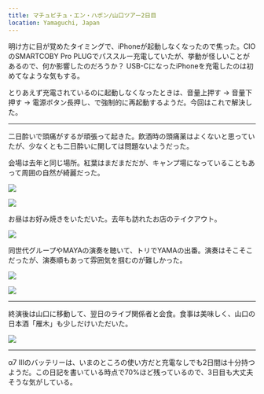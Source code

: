 ```yaml
---
title: マチュピチュ・エン・ハポン/山口ツアー2日目
location: Yamaguchi, Japan
---
```


明け方に目が覚めたタイミングで、iPhoneが起動しなくなったので焦った。CIOのSMARTCOBY Pro PLUGでパススルー充電していたが、挙動が怪しいことがあるので、何か影響したのだろうか？ USB-CになったiPhoneを充電したのは初めてなような気もする。

とりあえず充電されているのに起動しなくなったときは、音量上押す → 音量下押す → 電源ボタン長押し、で強制的に再起動するようだ。今回はこれで解決した。

---

二日酔いで頭痛がするが頑張って起きた。飲酒時の頭痛薬はよくないと思っていたが、少なくとも二日酔いに関しては問題ないようだった。

会場は去年と同じ場所。紅葉はまだまだだが、キャンプ場になっていることもあって周囲の自然が綺麗だった。

![](https://photos.old.apkas.net/medium/202311/20231104-091807.webp)

![](https://photos.old.apkas.net/medium/202311/20231104-094657.webp)

お昼はお好み焼きをいただいた。去年も訪れたお店のテイクアウト。

![](https://photos.old.apkas.net/medium/202311/20231104-121933.webp)

同世代グループやMAYAの演奏を聴いて、トリでYAMAの出番。演奏はそこそこだったが、演奏順もあって雰囲気を掴むのが難しかった。

![](https://photos.old.apkas.net/medium/202311/20231104-153811.webp)

![](https://photos.old.apkas.net/medium/202311/20231104-153927.webp)

---

終演後は山口に移動して、翌日のライブ関係者と会食。食事は美味しく、山口の日本酒「雁木」も少しだけいただいた。

![](https://photos.old.apkas.net/medium/202311/20231104-170028.webp)

---

α7 IIIのバッテリーは、いまのところの使い方だと充電なしでも2日間は十分持つようだ。この日記を書いている時点で70%ほど残っているので、3日目も大丈夫そうな気がしている。
